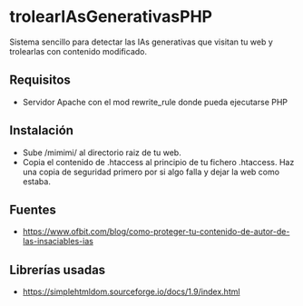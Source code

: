 # trolearIAsGenerativasPHP
Sistema sencillo para detectar las IAs generativas que visitan tu web y trolearlas con contenido modificado.

## Requisitos
* Servidor Apache con el mod rewrite_rule donde pueda ejecutarse PHP

## Instalación
* Sube /mimimi/ al directorio raiz de tu web.
* Copia el contenido de .htaccess al principio de tu fichero .htaccess. Haz una copia de seguridad primero por si algo falla y dejar la web como estaba.

## Fuentes 
* https://www.ofbit.com/blog/como-proteger-tu-contenido-de-autor-de-las-insaciables-ias


## Librerías usadas
* https://simplehtmldom.sourceforge.io/docs/1.9/index.html